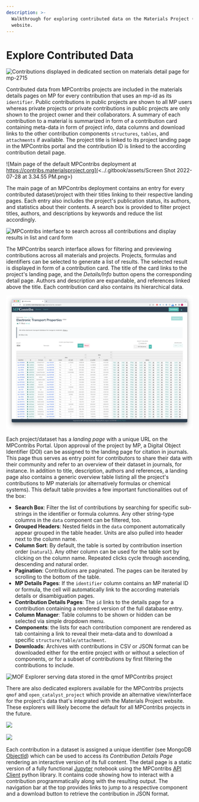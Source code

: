 ```yaml
---
description: >-
  Walkthrough for exploring contributed data on the Materials Project (MP)
  website.
---
```


# Explore Contributed Data

![Contributions displayed in dedicated section on materials detail page for mp-2715](https://lh5.googleusercontent.com/67Y4wioD58AQxxz2KpFAEyRcrwVfoHDYzfjE4Wib820v29eDJXK7-VSnrxBKM-F95r4CtCyR3gfgnsHFNfFLHNm6xueiwYcSIm8Bupg0YIBWmFKAWxnE-VtKDEG8U\_j3CHY4Qc3Hl2M)

Contributed data from MPContribs projects are included in the materials details pages on MP for every contribution that uses an mp-id as its `identifier`. Public contributions in public projects are shown to all MP users whereas private projects or private contributions in public projects are only shown to the project owner and their collaborators. A summary of each contribution to a material is summarized in form of a contribution card containing meta-data in form of project info, data columns and download links to the other contribution components `structures`, `tables`, and `attachments` if available. The project title is linked to its project landing page in the MPContribs portal and the contribution ID is linked to the according contribution detail page.

![Main page of the default MPContribs deployment at https://contribs.materialsproject.org](<../.gitbook/assets/Screen Shot 2022-07-28 at 3.34.55 PM.png>)

The main page of an MPContribs deployment contains an entry for every contributed dataset/project with their titles linking to their respective landing pages. Each entry also includes the project's publication status, its authors, and statistics about their contents. A search box is provided to filter project titles, authors, and descriptions by keywords and reduce the list accordingly.

![MPContribs interface to search across all contributions and display results in list and card form](https://lh4.googleusercontent.com/1aijY5cGF3ipCxb3EOSE09VhdozSqTUkTfQpv-k-ixE9qkuKGqUG9kMhqIH9OViBYkWxv\_DJvrzXP0hFJydHtfJSboLYY\_emQcUVNIyYWw5v1BeTElToSHxvGP0X8pxh0bFaXzden4k)

The MPContribs search interface allows for filtering and previewing contributions across all materials and projects. Projects, formulas and identifiers can be selected to generate a list of results. The selected result is displayed in form of a contribution card. The title of the card links to the project's landing page, and the _Details/Info_ button opens the corresponding detail page. Authors and description are expandable, and references linked above the title. Each contribution card also contains its hierarchical data.

![Project landing page for the "Carrier Transport" dataset](<../.gitbook/assets/Screen Shot 2022-07-28 at 4.22.15 PM.png>)

Each project/dataset has a _landing page_ with a unique URL on the MPContribs Portal. Upon approval of the project by MP, a Digital Object Identifier (DOI) can be assigned to the landing page for citation in journals. This page thus serves as entry point for contributors to share their data with their community and refer to an overview of their dataset in journals, for instance. In addition to  title, description, authors and references, a landing page also contains a generic overview table listing all the project's contributions to MP materials (or alternatively formulas or chemical systems). This default table provides a few important functionalities out of the box:

* **Search Box**: Filter the list of contributions by searching for specific sub-strings in the identifier or formula columns. Any other string-type columns in the `data` component can be filtered, too.
* **Grouped Headers**: Nested fields in the `data` component automatically appear grouped in the table header. Units are also pulled into header next to the column name.
* **Column Sort**: By default, the table is sorted by contribution insertion order (`natural`). Any other column can be used for the table sort by clicking on the column name. Repeated clicks cycle through ascending, descending and natural order.
* **Pagination**: Contributions are paginated. The pages can be iterated by scrolling to the bottom of the table.
* **MP Details Pages**: If the `identifier` column contains an MP material ID or formula, the cell will automatically link to the according materials details or disambiguation pages.
* **Contribution Details Pages**: The `id` links to the details page for a contribution containing a rendered version of the full database entry.
* **Column Manager**: Table columns to be shown or hidden can be selected via simple dropdown menu.
* **Components**: the lists for each contribution component are rendered as tab containing a link to reveal their meta-data and to download a specific `structure/table/attachment`.
* **Downloads**: Archives with contributions in CSV or JSON format can be downloaded either for the entire project with or without a selection of components, or for a subset of contributions by first filtering the contributions to include.

![MOF Explorer serving data stored in the qmof MPContribs project](https://lh6.googleusercontent.com/OPY-cDRcWmGTBwAlLZ3uOUnaa-Jo5bvLMkliYDHsWr02qLfxi2g230bmqTqcCqPACV2XBPs4jD9G3QR\_3ILT5eZvAmBBFzLmMSp\_O1qwDp60QbaDhWMy\_RZMHGwkEaifgAHEnA6oU6s)

There are also dedicated explorers available for the MPContribs projects `qmof` and `open_catalyst_project` which provide an alternative view/interface for the project's data that's integrated with the Materials Project website. These explorers will likely become the default for all MPContribs projects in the future.

![](https://lh3.googleusercontent.com/RZXPIC-azpXUx0zxFGYO28w50EG1IwsHBQMkxUsXPgopo7RdcKMQ0noBrKIQUO-VlO3qEu\_dmlDiNaqwDSx6o--wm3nbg0cB5CF4DvixkD8vEzKPezI67IFjlOI8Xj9D6FDroxeYBLo)

![](https://lh6.googleusercontent.com/5FQQY4etNAFt7mBPh1G4t-CHHbGge2eOmFE1CpnVl7JxsFtLcO76djIS50dnr4-xmmWN3YVmaEs-UnAnHR3JD13PRHwSaGVJygUB\_5fJbUn\_MyNkgfHpCTNOzArqFIeWdcVTDqJLUiI)

Each contribution in a dataset is assigned a unique identifier (see MongoDB [ObjectId](https://docs.mongodb.com/manual/reference/method/ObjectId/)) which can be used to access its _Contribution Details Page_ rendering an interactive version of its full content. The detail page is a static version of a fully functional [Jupyter](https://jupyter.org/) notebook using the MPContribs [API Client](https://pypi.org/project/mpcontribs-client/) python library. It contains code showing how to interact with a contribution programmatically along with the resulting output. The navigation bar at the top provides links to jump to a respective component and a download button to retrieve the contribution in JSON format.

